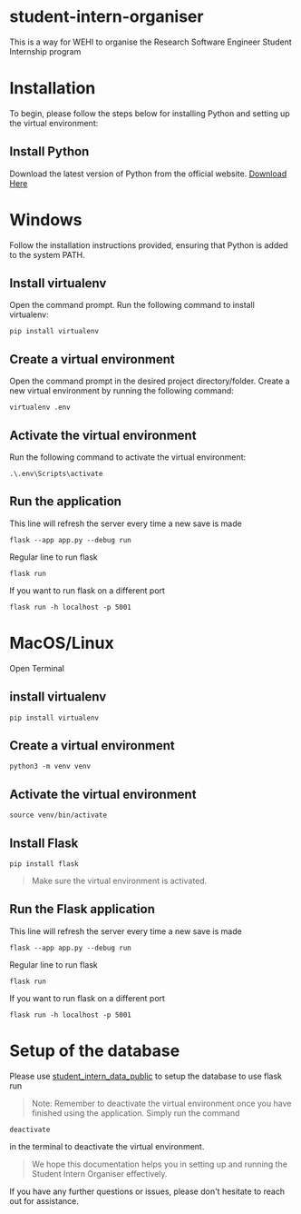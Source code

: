 # student-intern-organiser

This is a way for WEHI to organise the Research Software Engineer Student Internship program
# Installation
To begin, please follow the steps below for installing Python and setting up the virtual environment:

## Install Python
Download the latest version of Python from the official website.
[Download Here](https://www.python.org/)

# Windows
Follow the installation instructions provided, ensuring that Python is added to the system PATH.
## Install virtualenv
Open the command prompt.
Run the following command to install virtualenv:
```
pip install virtualenv
```
## Create a virtual environment
Open the command prompt in the desired project directory/folder.
Create a new virtual environment by running the following command:

```
virtualenv .env
```
## Activate the virtual environment
Run the following command to activate the virtual environment:
```
.\.env\Scripts\activate
```
## Run the application
This line will refresh the server every time a new save is made
```
flask --app app.py --debug run
```
Regular line to run flask
```
flask run
```
If you want to run flask on a different port
```
flask run -h localhost -p 5001
```

# MacOS/Linux
Open Terminal
## install virtualenv
```
pip install virtualenv
```
## Create a virtual environment
```
python3 -m venv venv
```
## Activate the virtual environment
```
source venv/bin/activate
```
## Install Flask
```
pip install flask
```

>Make sure the virtual environment is activated.

## Run the Flask application
This line will refresh the server every time a new save is made
```
flask --app app.py --debug run
```
Regular line to run flask
```
flask run
```
If you want to run flask on a different port
```
flask run -h localhost -p 5001
```

# Setup of the database

Please use [student_intern_data_public](https://github.com/WEHI-ResearchComputing/student_intern_data_public) to setup the database to use flask run



>Note: Remember to deactivate the virtual environment once you have finished using the application. Simply run the command
 ``` 
 deactivate
 ``` 
in the terminal to deactivate the virtual environment.

>We hope this documentation helps you in setting up and running the Student Intern Organiser effectively. 

If you have any further questions or issues, please don't hesitate to reach out for assistance.
